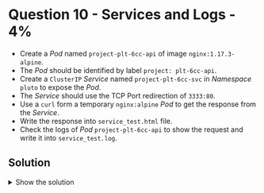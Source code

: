# Question 10 - Services and Logs - 4%

- Create a *Pod* named `project-plt-6cc-api` of image `nginx:1.17.3-alpine`.
- The *Pod* should be identified by label `project: plt-6cc-api`.
- Create a `ClusterIP` *Service* named `project-plt-6cc-svc` in *Namespace* `pluto` to expose the *Pod*.
- The *Service* should use the TCP Port redirection of `3333:80`.
- Use a `curl` form a temporary `nginx:alpine` *Pod* to get the response from the *Service*.
- Write the response into `service_test.html` file.
- Check the logs of *Pod* `project-plt-6cc-api` to show the request and write it into `service_test.log`.

## Solution

<details>
  <summary>Show the solution</summary>

### Create a Pod

```shell
k -n pluto run project-plt-6cc-api --image=nginx:1.17.3-alpine --labels project=plt-6cc-api
pod/project-plt-6cc-api created
```

### Expose the Pod

```shell
k -n pluto expose pod project-plt-6cc-api --name=project-plt-6cc-svc --port=3333 --target-port=80
service/project-plt-6cc-svc exposed
```

### Get response from service

```shell
k run test --image=nginx:alpine --restart=Never --rm -i -- curl -s http://project-plt-6cc-svc.pluto:3333
<!DOCTYPE html>
<html>
<head>
<title>Welcome to nginx!</title>
<style>
    body {
        width: 35em;
        margin: 0 auto;
        font-family: Tahoma, Verdana, Arial, sans-serif;
    }
</style>
</head>
<body>
<h1>Welcome to nginx!</h1>
<p>If you see this page, the nginx web server is successfully installed and
working. Further configuration is required.</p>

<p>For online documentation and support please refer to
<a href="http://nginx.org/">nginx.org</a>.<br/>
Commercial support is available at
<a href="http://nginx.com/">nginx.com</a>.</p>

<p><em>Thank you for using nginx.</em></p>
</body>
</html>
pod "test" deleted
```

### Get response from service and save to file

```shell
k run test --image=nginx:alpine --restart=Never --rm -i -- curl -s http://project-plt-6cc-svc.pluto:3333 > service_test.html
```

### Get the Pod Logs

```shell
k -n pluto logs project-plt-6cc-api
10.244.88.204 - - [16/Dec/2024:23:52:41 +0000] "GET / HTTP/1.1" 200 612 "-" "curl/8.11.0" "-"
10.244.235.7 - - [16/Dec/2024:23:53:12 +0000] "GET / HTTP/1.1" 200 612 "-" "curl/8.11.0" "-"
10.244.88.205 - - [16/Dec/2024:23:53:33 +0000] "GET / HTTP/1.1" 200 612 "-" "curl/8.11.0" "-"
10.244.88.206 - - [16/Dec/2024:23:56:10 +0000] "GET / HTTP/1.1" 200 612 "-" "curl/8.11.0" "-"
```

### Save the Pod Logs

```shell
k -n pluto logs project-plt-6cc-api > service_test.log
```

## Resources

- [Exposing Pods to the cluster](https://kubernetes.io/docs/tutorials/services/connect-applications-service/#exposing-pods-to-the-cluster)
- [Service](https://kubernetes.io/docs/concepts/services-networking/service/)

</details>
